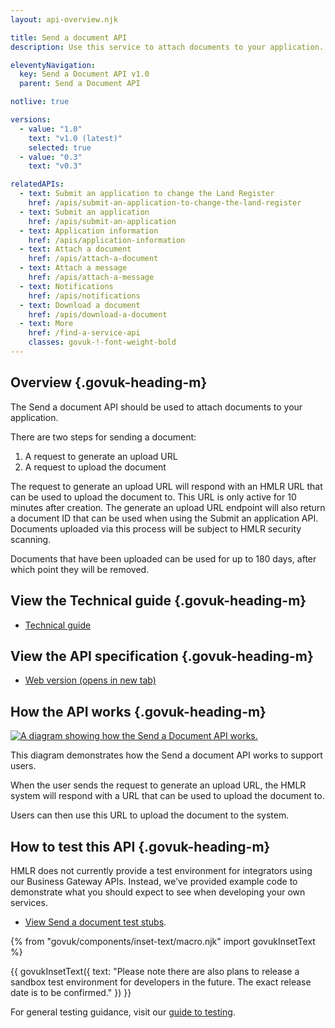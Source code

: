 ```yaml
---
layout: api-overview.njk

title: Send a document API
description: Use this service to attach documents to your application.

eleventyNavigation:
  key: Send a Document API v1.0
  parent: Send a Document API

notlive: true

versions:
  - value: "1.0"
    text: "v1.0 (latest)"
    selected: true
  - value: "0.3"
    text: "v0.3"

relatedAPIs:
  - text: Submit an application to change the Land Register
    href: /apis/submit-an-application-to-change-the-land-register 
  - text: Submit an application
    href: /apis/submit-an-application
  - text: Application information
    href: /apis/application-information
  - text: Attach a document
    href: /apis/attach-a-document
  - text: Attach a message
    href: /apis/attach-a-message
  - text: Notifications
    href: /apis/notifications
  - text: Download a document
    href: /apis/download-a-document
  - text: More
    href: /find-a-service-api
    classes: govuk-!-font-weight-bold
---
```


<section>

## Overview {.govuk-heading-m}

The Send a document API should be used to attach documents to your application.

There are two steps for sending a document:

1. A request to generate an upload URL
2. A request to upload the document

The request to generate an upload URL will respond with an HMLR URL that can be used to upload the document to. This URL is only active for 10 minutes after creation. The generate an upload URL endpoint will also return a document ID that can be used when using the Submit an application API. Documents uploaded via this process will be subject to HMLR security scanning.

Documents that have been uploaded can be used for up to 180 days, after which point they will be removed.

</section>
<section>

## View the Technical guide {.govuk-heading-m}

<ul class="govuk-list">
  <li>
    <a class="govuk-link" href="./technical-guide">Technical guide</a>
  </li>
</ul>

</section>
<section>

## View the API specification {.govuk-heading-m}

<ul class="govuk-list">
  <li>
    <a class="govuk-link" href="https://landregistry.github.io/bgtechdoc/vcad/v0_3/vcad-spec.html#tag/Send-a-document-API" rel="noreferrer noopener" target="_blank">Web version (opens in new tab)</a>
  </li>
</ul>

</section>
<section>

## How the API works {.govuk-heading-m}

<a target="_blank" href="/assets/images/SendADocumentSequence.png">
  <img src="/assets/images/SendADocumentSequence.png" alt="A diagram showing how the Send a Document API works.">
</a>

This diagram demonstrates how the Send a document API works to support users.

When the user sends the request to generate an upload URL, the HMLR system will respond with a URL that can be used to upload the document to. 

Users can then use this URL to upload the document to the system. 

</section>
<section>

## How to test this API {.govuk-heading-m}

HMLR does not currently provide a test environment for integrators using our Business Gateway APIs. Instead, we’ve provided example code to demonstrate what you should expect to see when developing your own services.
<ul class="govuk-list">
  <li>
    <a class="govuk-link" href="./test-stubs">View Send a document test stubs</a>.
  </li>
</ul>

{% from "govuk/components/inset-text/macro.njk" import govukInsetText %}

{{ govukInsetText({
  text: "Please note there are also plans to release a sandbox test environment for developers in the future. The exact release date is to be confirmed."
}) }}

For general testing guidance, visit our [guide to testing](/a-guide-to-testing).

</section>
